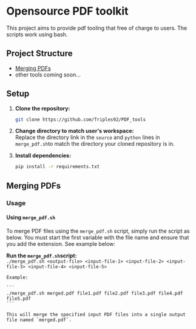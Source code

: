 # Opensource PDF toolkit

This project aims to provide pdf tooling that free of charge to users. The scripts work using bash. 

## Project Structure
- [Merging PDFs](#merging-pdfs)
- other tools coming soon... 

## Setup

1. **Clone the repository:**
    ```sh
    git clone https://github.com/Triples92/PDF_tools
    ```

2. **Change directory to match user's workspace:**
  <br> Replace the directory link in the <code>source</code> and <code>python</code> lines in <code>merge_pdf.sh</code>to match the directory your cloned repository is in. 

3. **Install dependencies:**
    ```sh
    pip install -r requirements.txt
    ```

## Merging PDFs

### Usage

#### Using `merge_pdf.sh`

To merge PDF files using the `merge_pdf.sh` script, simply run the script as below. You must start the first variable with the file name and ensure that you add the extension. See example below:

 **Run the `merge_pdf.sh`script:**
 <br>
    ```
    ./merge_pdf.sh <output-file> <input-file-1> <input-file-2> <input-file-3> <input-file-4> <input-file-5>
    ```

    Example:

    ```
    ./merge_pdf.sh merged.pdf file1.pdf file2.pdf file3.pdf file4.pdf file5.pdf
    ```

    This will merge the specified input PDF files into a single output file named `merged.pdf`.

